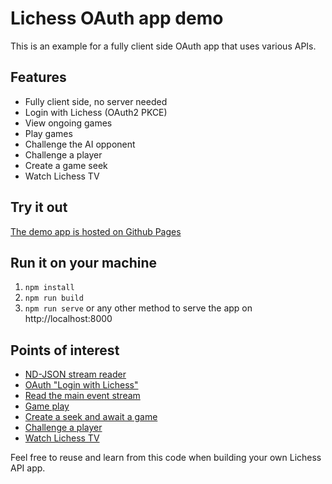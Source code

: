 # Lichess OAuth app demo

This is an example for a fully client side OAuth app that uses various APIs.

## Features

- Fully client side, no server needed
- Login with Lichess (OAuth2 PKCE)
- View ongoing games
- Play games
- Challenge the AI opponent
- Challenge a player
- Create a game seek
- Watch Lichess TV

## Try it out

[The demo app is hosted on Github Pages](https://lichess-org.github.io/api-demo/)

## Run it on your machine

1. `npm install`
1. `npm run build`
1. `npm run serve` or any other method to serve the app on http://localhost:8000

## Points of interest

- [ND-JSON stream reader](https://github.com/lichess-org/api-demo/blob/master/src/ndJsonStream.ts)
- [OAuth "Login with Lichess"](https://github.com/lichess-org/api-demo/blob/master/src/auth.ts)
- [Read the main event stream](https://github.com/lichess-org/api-demo/blob/master/src/ctrl.ts)
- [Game play](https://github.com/lichess-org/api-demo/blob/master/src/game.ts)
- [Create a seek and await a game](https://github.com/lichess-org/api-demo/blob/master/src/seek.ts)
- [Challenge a player](https://github.com/lichess-org/api-demo/blob/master/src/challenge.ts)
- [Watch Lichess TV](https://github.com/lichess-org/api-demo/blob/master/src/tv.ts)

Feel free to reuse and learn from this code when building your own Lichess API app.
